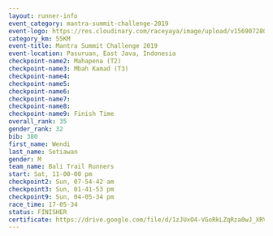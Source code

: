 ```yaml
---
layout: runner-info 
event_category: mantra-summit-challenge-2019 
event-logo: https://res.cloudinary.com/raceyaya/image/upload/v1569072809/logo/mantra-image_segrbx.jpg
category_km: 55KM 
event-title: Mantra Summit Challenge 2019 
event-location: Pasuruan, East Java, Indonesia 
checkpoint-name2: Mahapena (T2) 
checkpoint-name3: Mbah Kamad (T3) 
checkpoint-name4: 
checkpoint-name5: 
checkpoint-name6: 
checkpoint-name7: 
checkpoint-name8: 
checkpoint-name9: Finish Time
overall_rank: 35
gender_rank: 32
bib: 380
first_name: Wendi
last_name: Setiawan
gender: M
team_name: Bali Trail Runners
start: Sat, 11-00-00 pm
checkpoint2: Sun, 07-54-42 am
checkpoint3: Sun, 01-41-53 pm
checkpoint9: Sun, 04-05-34 pm
race_time: 17-05-34
status: FINISHER
certificate: https://drive.google.com/file/d/1zJUxO4-VGoRkLZqRza0wJ_XRVDl3e542/view?usp=sharing
---
```


